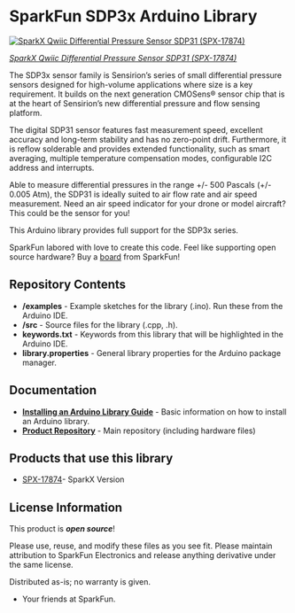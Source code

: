 SparkFun SDP3x Arduino Library
===========================================================

[![SparkX Qwiic Differential Pressure Sensor SDP31 (SPX-17874)](https://cdn.sparkfun.com//assets/parts/1/7/0/7/2/17874-Qwiic_Differential_Pressure_Sensor-01.jpg)](https://www.sparkfun.com/products/17874)

[*SparkX Qwiic Differential Pressure Sensor SDP31 (SPX-17874)*](https://www.sparkfun.com/products/17874)

The SDP3x sensor family is Sensirion’s series of small differential pressure sensors designed for high-volume applications where size is a key requirement. It builds on the next generation CMOSens® sensor chip that is at the heart of Sensirion’s new differential pressure and flow sensing platform.

The digital SDP31 sensor features fast measurement speed, excellent accuracy and long-term stability and has no zero-point drift. Furthermore, it is reflow solderable and provides extended functionality, such as smart averaging, multiple temperature compensation modes, configurable I2C address and interrupts.

Able to measure differential pressures in the range +/- 500 Pascals (+/- 0.005 Atm), the SDP31 is ideally suited to air flow rate and air speed measurement. Need an air speed indicator for your drone or model aircraft? This could be the sensor for you!

This Arduino library provides full support for the SDP3x series.

SparkFun labored with love to create this code. Feel like supporting open source hardware?
Buy a [board](https://www.sparkfun.com/products/17874) from SparkFun!

Repository Contents
-------------------

* **/examples** - Example sketches for the library (.ino). Run these from the Arduino IDE.
* **/src** - Source files for the library (.cpp, .h).
* **keywords.txt** - Keywords from this library that will be highlighted in the Arduino IDE.
* **library.properties** - General library properties for the Arduino package manager.

Documentation
--------------

* **[Installing an Arduino Library Guide](https://learn.sparkfun.com/tutorials/installing-an-arduino-library)** - Basic information on how to install an Arduino library.
* **[Product Repository](https://github.com/sparkfunX/Qwiic_Differential_Pressure_Sensor-SDP31)** - Main repository (including hardware files)

Products that use this library
--------------
* [SPX-17874](https://www.sparkfun.com/products/17874)- SparkX Version

License Information
-------------------

This product is _**open source**_!

Please use, reuse, and modify these files as you see fit. Please maintain attribution to SparkFun Electronics and release anything derivative under the same license.

Distributed as-is; no warranty is given.

- Your friends at SparkFun.
